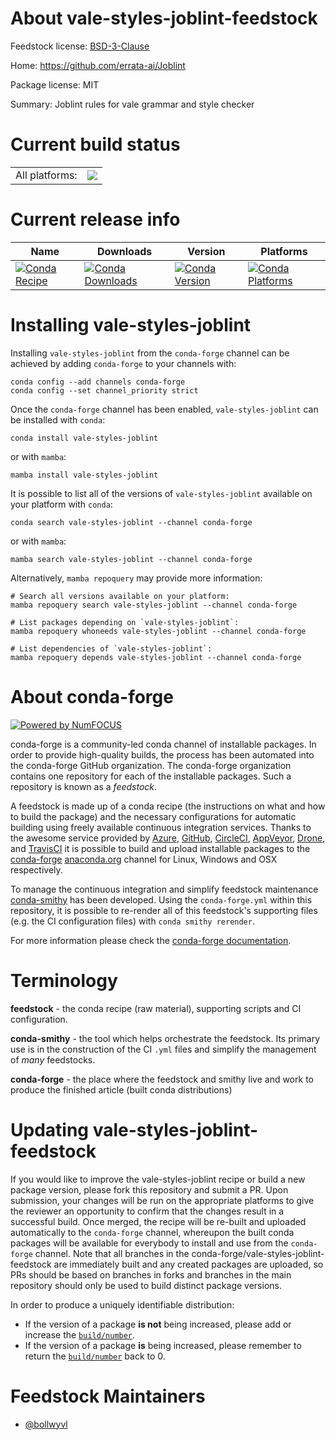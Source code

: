About vale-styles-joblint-feedstock
===================================

Feedstock license: [BSD-3-Clause](https://github.com/conda-forge/vale-styles-joblint-feedstock/blob/main/LICENSE.txt)

Home: https://github.com/errata-ai/Joblint

Package license: MIT

Summary: Joblint rules for vale grammar and style checker

Current build status
====================


<table><tr><td>All platforms:</td>
    <td>
      <a href="https://dev.azure.com/conda-forge/feedstock-builds/_build/latest?definitionId=22067&branchName=main">
        <img src="https://dev.azure.com/conda-forge/feedstock-builds/_apis/build/status/vale-styles-joblint-feedstock?branchName=main">
      </a>
    </td>
  </tr>
</table>

Current release info
====================

| Name | Downloads | Version | Platforms |
| --- | --- | --- | --- |
| [![Conda Recipe](https://img.shields.io/badge/recipe-vale--styles--joblint-green.svg)](https://anaconda.org/conda-forge/vale-styles-joblint) | [![Conda Downloads](https://img.shields.io/conda/dn/conda-forge/vale-styles-joblint.svg)](https://anaconda.org/conda-forge/vale-styles-joblint) | [![Conda Version](https://img.shields.io/conda/vn/conda-forge/vale-styles-joblint.svg)](https://anaconda.org/conda-forge/vale-styles-joblint) | [![Conda Platforms](https://img.shields.io/conda/pn/conda-forge/vale-styles-joblint.svg)](https://anaconda.org/conda-forge/vale-styles-joblint) |

Installing vale-styles-joblint
==============================

Installing `vale-styles-joblint` from the `conda-forge` channel can be achieved by adding `conda-forge` to your channels with:

```
conda config --add channels conda-forge
conda config --set channel_priority strict
```

Once the `conda-forge` channel has been enabled, `vale-styles-joblint` can be installed with `conda`:

```
conda install vale-styles-joblint
```

or with `mamba`:

```
mamba install vale-styles-joblint
```

It is possible to list all of the versions of `vale-styles-joblint` available on your platform with `conda`:

```
conda search vale-styles-joblint --channel conda-forge
```

or with `mamba`:

```
mamba search vale-styles-joblint --channel conda-forge
```

Alternatively, `mamba repoquery` may provide more information:

```
# Search all versions available on your platform:
mamba repoquery search vale-styles-joblint --channel conda-forge

# List packages depending on `vale-styles-joblint`:
mamba repoquery whoneeds vale-styles-joblint --channel conda-forge

# List dependencies of `vale-styles-joblint`:
mamba repoquery depends vale-styles-joblint --channel conda-forge
```


About conda-forge
=================

[![Powered by
NumFOCUS](https://img.shields.io/badge/powered%20by-NumFOCUS-orange.svg?style=flat&colorA=E1523D&colorB=007D8A)](https://numfocus.org)

conda-forge is a community-led conda channel of installable packages.
In order to provide high-quality builds, the process has been automated into the
conda-forge GitHub organization. The conda-forge organization contains one repository
for each of the installable packages. Such a repository is known as a *feedstock*.

A feedstock is made up of a conda recipe (the instructions on what and how to build
the package) and the necessary configurations for automatic building using freely
available continuous integration services. Thanks to the awesome service provided by
[Azure](https://azure.microsoft.com/en-us/services/devops/), [GitHub](https://github.com/),
[CircleCI](https://circleci.com/), [AppVeyor](https://www.appveyor.com/),
[Drone](https://cloud.drone.io/welcome), and [TravisCI](https://travis-ci.com/)
it is possible to build and upload installable packages to the
[conda-forge](https://anaconda.org/conda-forge) [anaconda.org](https://anaconda.org/)
channel for Linux, Windows and OSX respectively.

To manage the continuous integration and simplify feedstock maintenance
[conda-smithy](https://github.com/conda-forge/conda-smithy) has been developed.
Using the ``conda-forge.yml`` within this repository, it is possible to re-render all of
this feedstock's supporting files (e.g. the CI configuration files) with ``conda smithy rerender``.

For more information please check the [conda-forge documentation](https://conda-forge.org/docs/).

Terminology
===========

**feedstock** - the conda recipe (raw material), supporting scripts and CI configuration.

**conda-smithy** - the tool which helps orchestrate the feedstock.
                   Its primary use is in the construction of the CI ``.yml`` files
                   and simplify the management of *many* feedstocks.

**conda-forge** - the place where the feedstock and smithy live and work to
                  produce the finished article (built conda distributions)


Updating vale-styles-joblint-feedstock
======================================

If you would like to improve the vale-styles-joblint recipe or build a new
package version, please fork this repository and submit a PR. Upon submission,
your changes will be run on the appropriate platforms to give the reviewer an
opportunity to confirm that the changes result in a successful build. Once
merged, the recipe will be re-built and uploaded automatically to the
`conda-forge` channel, whereupon the built conda packages will be available for
everybody to install and use from the `conda-forge` channel.
Note that all branches in the conda-forge/vale-styles-joblint-feedstock are
immediately built and any created packages are uploaded, so PRs should be based
on branches in forks and branches in the main repository should only be used to
build distinct package versions.

In order to produce a uniquely identifiable distribution:
 * If the version of a package **is not** being increased, please add or increase
   the [``build/number``](https://docs.conda.io/projects/conda-build/en/latest/resources/define-metadata.html#build-number-and-string).
 * If the version of a package **is** being increased, please remember to return
   the [``build/number``](https://docs.conda.io/projects/conda-build/en/latest/resources/define-metadata.html#build-number-and-string)
   back to 0.

Feedstock Maintainers
=====================

* [@bollwyvl](https://github.com/bollwyvl/)

